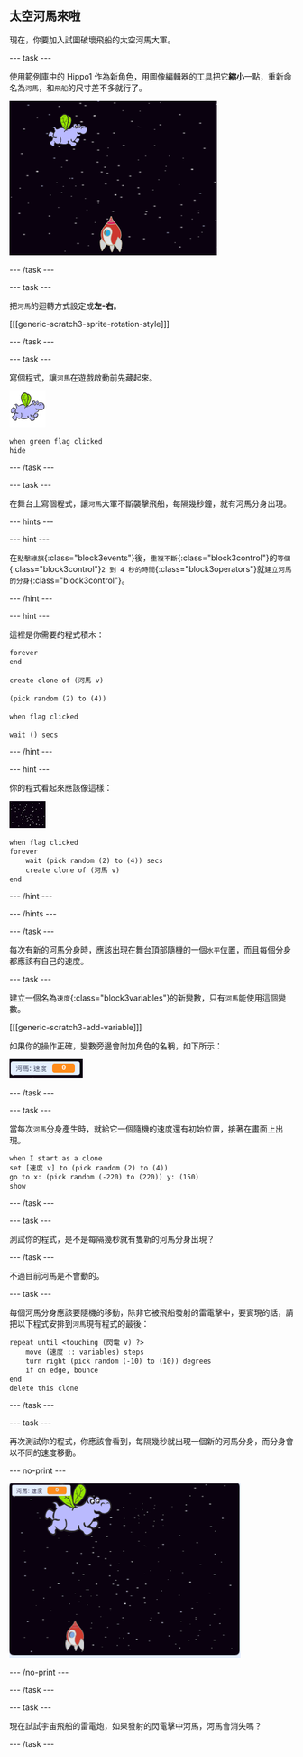 ## 太空河馬來啦

現在，你要加入試圖破壞飛船的太空河馬大軍。

--- task ---

使用範例庫中的 Hippo1 作為新角色，用圖像編輯器的工具把它**縮小**一點，重新命名為`河馬`，和`飛船`的尺寸差不多就行了。

![截圖](images/invaders-hippo.png)

--- /task ---

--- task ---

把`河馬`的迴轉方式設定成**左-右**。

[[[generic-scratch3-sprite-rotation-style]]]

--- /task ---

--- task ---

寫個程式，讓`河馬`在遊戲啟動前先藏起來。

![河馬角色](images/hippo-sprite.png)

```blocks3
when green flag clicked
hide
```

--- /task ---

--- task ---

在舞台上寫個程式，讓`河馬`大軍不斷襲擊飛船，每隔幾秒鐘，就有河馬分身出現。

--- hints ---


--- hint ---

在`點擊綠旗`{:class="block3events"}後，`重複不斷`{:class="block3control"}的`等個`{:class="block3control"}`2 到 4 秒的時間`{:class="block3operators"}就`建立河馬的分身`{:class="block3control"}。

--- /hint ---

--- hint ---

這裡是你需要的程式積木：

```blocks3
forever
end

create clone of (河馬 v)

(pick random (2) to (4))

when flag clicked

wait () secs
```

--- /hint ---

--- hint ---

你的程式看起來應該像這樣：

![舞台角色](images/stage-sprite.png)

```blocks3
when flag clicked
forever
	wait (pick random (2) to (4)) secs
	create clone of (河馬 v)
end
```

--- /hint ---

--- /hints ---

--- /task ---

每次有新的河馬分身時，應該出現在舞台頂部隨機的一個`水平`位置，而且每個分身都應該有自己的速度。

--- task ---

建立一個名為`速度`{:class="block3variables"}的新變數，只有`河馬`能使用這個變數。

[[[generic-scratch3-add-variable]]]

如果你的操作正確，變數旁邊會附加角色的名稱，如下所示：

![截圖](images/invaders-var-test.png)

--- /task ---

--- task ---

當每次`河馬`分身產生時，就給它一個隨機的速度還有初始位置，接著在畫面上出現。

```blocks3
when I start as a clone
set [速度 v] to (pick random (2) to (4))
go to x: (pick random (-220) to (220)) y: (150)
show
```

--- /task ---

--- task ---

測試你的程式，是不是每隔幾秒就有隻新的河馬分身出現？

--- /task ---

不過目前河馬是不會動的。

--- task ---

每個河馬分身應該要隨機的移動，除非它被飛船發射的雷電擊中，要實現的話，請把以下程式安排到`河馬`現有程式的最後：

```blocks3
repeat until <touching (閃電 v) ?>
	move (速度 :: variables) steps
	turn right (pick random (-10) to (10)) degrees
	if on edge, bounce
end
delete this clone
```

--- /task ---

--- task ---

再次測試你的程式，你應該會看到，每隔幾秒就出現一個新的河馬分身，而分身會以不同的速度移動。

--- no-print ---

![截圖](images/hippo-clones.gif)

--- /no-print ---

--- /task ---

--- task ---

現在試試宇宙飛船的雷電炮，如果發射的閃電擊中河馬，河馬會消失嗎？

--- /task ---